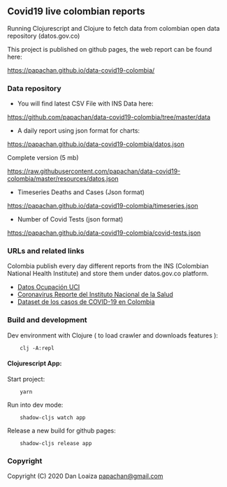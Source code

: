 
## Covid19 live colombian reports

Running Clojurescript and Clojure to fetch data from colombian open
data repository (datos.gov.co)

This project is published on github pages, the web report can be found here:

https://papachan.github.io/data-covid19-colombia/

### Data repository

* You will find latest CSV File with INS Data here:

https://github.com/papachan/data-covid19-colombia/tree/master/data

* A daily report using json format for charts:

https://papachan.github.io/data-covid19-colombia/datos.json

Complete version (5 mb)

https://raw.githubusercontent.com/papachan/data-covid19-colombia/master/resources/datos.json

* Timeseries Deaths and Cases (Json format)

https://papachan.github.io/data-covid19-colombia/timeseries.json

* Number of Covid Tests (json format)

https://papachan.github.io/data-covid19-colombia/covid-tests.json


### URLs and related links

Colombia publish every day different reports from the INS (Colombian
National Health Institute) and store them under datos.gov.co platform.

* [Datos Ocupación UCI](http://saludata.saludcapital.gov.co/osb/index.php/datos-de-salud/enfermedades-trasmisibles/ocupacion-ucis/)
* [Coronavirus Reporte del Instituto Nacional de la Salud](https://www.ins.gov.co/Noticias/Paginas/Coronavirus.aspx)
* [Dataset de los casos de COVID-19 en Colombia](https://www.datos.gov.co/Salud-y-Protecci-n-Social/Casos-positivos-de-COVID-19-en-Colombia/gt2j-8ykr/data)


### Build and development

Dev environment with Clojure ( to load crawler and downloads features ):

```
    clj -A:repl
```

#### Clojurescript App:


Start project:

```
    yarn
```

Run into dev mode:

```
    shadow-cljs watch app
```

Release a new build for github pages:


```
    shadow-cljs release app
```


### Copyright

Copyright (C) 2020 Dan Loaiza <papachan@gmail.com>
